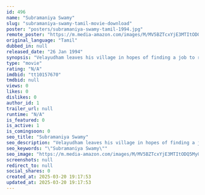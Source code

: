 ```yaml
---
id: 496
name: "Subramaniya Swamy"
slug: "subramaniya-swamy-tamil-movie-download"
poster: "posters/subramaniya-swamy-tamil-1994.jpg"
remote_poster: "https://m.media-amazon.com/images/M/MV5BZTcxYjE3MTItODQ5My00NTBiLTk1MGEtOGM2NzliN2NhZmUxXkEyXkFqcGdeQXVyMjA4OTI5NDQ@._V1_SX300.jpg"
original_language: "Tamil"
dubbed_in: null
released_date: "26 Jan 1994"
synopsis: "Velayudham leaves his village in hopes of finding a job to return and marry his lover. However, things get complicated when the daughter of the man who gives him a job falls in love with Velayudham."
type: "movie"
rating: "N/A"
imdbid: "tt10157670"
tmdbid: null
views: 0
likes: 0
dislikes: 0
author_id: 1
trailer_url: null
runtime: "N/A"
is_featured: 0
is_active: 1
is_comingsoon: 0
seo_title: "Subramaniya Swamy"
seo_description: "Velayudham leaves his village in hopes of finding a job to return and marry his lover. However, things get complicated when the daughter of the man who gives him a job falls in love with Velayudham."
seo_keywords: "\"Subramaniya Swamy\""
seo_image: "https://m.media-amazon.com/images/M/MV5BZTcxYjE3MTItODQ5My00NTBiLTk1MGEtOGM2NzliN2NhZmUxXkEyXkFqcGdeQXVyMjA4OTI5NDQ@._V1_SX300.jpg"
screenshots: null
redirect_to: null
social_shares: 0
created_at: 2025-03-20 19:17:53
updated_at: 2025-03-20 19:17:53
---
```


